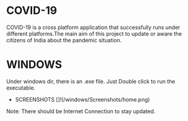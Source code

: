# COVID-19
COVID-19 is a cross platform application that successfully runs under different platforms.The main aim of this project to update or aware the citizens of India about the pandemic situation.

# WINDOWS
Under windows dir, there is an .exe file. Just Double click to run the executable.
* SCREENSHOTS
[]!(/windows/Screenshots/home.png)

Note: There should be Internet Connection to stay updated.
